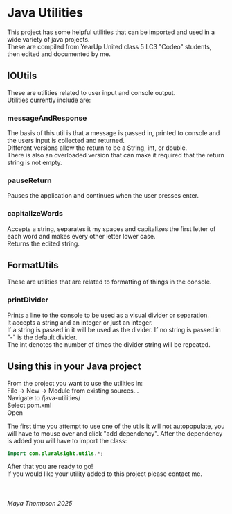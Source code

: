 # Java Utilities

This project has some helpful utilities that can be imported and used in a wide variety of java projects.  
These are compiled from YearUp United class 5 LC3 "Codeo" students, then edited and documented by me.  

## IOUtils

These are utilities related to user input and console output.  
Utilities currently include are:  

### messageAndResponse
The basis of this util is that a message is passed in, printed to console and the users input is collected and returned.  
Different versions allow the return to be a String, int, or double.  
There is also an overloaded version that can make it required that the return string is not empty.  

### pauseReturn
Pauses the application and continues when the user presses enter.

### capitalizeWords
Accepts a string, separates it my spaces and capitalizes the first letter of each word and makes every other letter lower case.  
Returns the edited string.

## FormatUtils

These are utilities that are related to formatting of things in the console.

### printDivider
Prints a line to the console to be used as a visual divider or separation.  
It accepts a string and an integer or just an integer.  
If a string is passed in it will be used as the divider. If no string is passed in "-" is the default divider.  
The int denotes the number of times the divider string will be repeated.

## Using this in your Java project

From the project you want to use the utilities in:  
File -> New -> Module from existing sources...  
Navigate to /java-utilities/  
Select pom.xml  
Open  

The first time you attempt to use one of the utils it will not autopopulate, you will have to mouse over and click "add dependency". After the dependency is added you will have to import the class:  
```Java
import com.pluralsight.utils.*;
```
After that you are ready to go!  
If you would like your utility added to this project please contact me.

<br>  

###### Maya Thompson 2025
